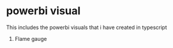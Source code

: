 # powerbi visual 

This includes the powerbi visuals that i have created in typescript
1. Flame gauge
